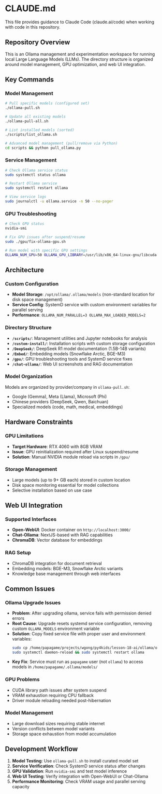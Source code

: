 # CLAUDE.md

This file provides guidance to Claude Code (claude.ai/code) when working with code in this repository.

## Repository Overview

This is an Ollama management and experimentation workspace for running local Large Language Models (LLMs). The directory structure is organized around model management, GPU optimization, and web UI integration.

## Key Commands

### Model Management
```bash
# Pull specific models (configured set)
./ollama-pull.sh

# Update all existing models
./ollama-pull-all.sh

# List installed models (sorted)
./scripts/list_ollama.sh

# Advanced model management (pull/remove via Python)
cd scripts && python pull_ollama.py
```

### Service Management
```bash
# Check Ollama service status
sudo systemctl status ollama

# Restart Ollama service
sudo systemctl restart ollama

# View service logs
sudo journalctl -u ollama.service -n 50 --no-pager
```

### GPU Troubleshooting
```bash
# Check GPU status
nvidia-smi

# Fix GPU issues after suspend/resume
sudo ./gpu/fix-ollama-gpu.sh

# Run model with specific GPU settings
OLLAMA_NUM_GPU=50 OLLAMA_GPU_LIBRARY=/usr/lib/x86_64-linux-gnu/libcuda.so ollama run <model_name>
```

## Architecture

### Custom Configuration
- **Model Storage**: `/opt/ollama/.ollama/models` (non-standard location for disk space management)
- **Service Config**: SystemD service with custom environment variables for parallel serving
- **Performance**: `OLLAMA_NUM_PARALLEL=3 OLLAMA_MAX_LOADED_MODELS=2`

### Directory Structure
- **`/scripts/`**: Management utilities and Jupyter notebooks for analysis
- **`/custom-install/`**: Installation scripts with custom storage configuration
- **`/DeepSeek/`**: DeepSeek R1 model documentation (1.5B-14B variants)
- **`/Embed/`**: Embedding models (Snowflake Arctic, BGE-M3)
- **`/gpu/`**: GPU troubleshooting tools and SystemD service fixes
- **`/chat-ollama/`**: Web UI screenshots and RAG documentation

### Model Organization
Models are organized by provider/company in `ollama-pull.sh`:
- Google (Gemma), Meta (Llama), Microsoft (Phi)
- Chinese providers (DeepSeek, Qwen, Baichuan)
- Specialized models (code, math, medical, embeddings)

## Hardware Constraints

### GPU Limitations
- **Target Hardware**: RTX 4060 with 8GB VRAM
- **Issue**: GPU reinitialization required after Linux suspend/resume
- **Solution**: Manual NVIDIA module reload via scripts in `/gpu/`

### Storage Management
- Large models (up to 9+ GB each) stored in custom location
- Disk space monitoring essential for model collections
- Selective installation based on use case

## Web UI Integration

### Supported Interfaces
- **Open-WebUI**: Docker container on `http://localhost:3000/`
- **Chat-Ollama**: NextJS-based with RAG capabilities
- **ChromaDB**: Vector database for embeddings

### RAG Setup
- ChromaDB integration for document retrieval
- Embedding models: BGE-M3, Snowflake Arctic variants
- Knowledge base management through web interfaces

## Common Issues

### Ollama Upgrade Issues
- **Problem**: After upgrading ollama, service fails with permission denied errors
- **Root Cause**: Upgrade resets systemd service configuration, removing custom `OLLAMA_MODELS` environment variable
- **Solution**: Copy fixed service file with proper user and environment variables:
  ```bash
  sudo cp /home/papagame/projects/wgong/py4kids/lesson-18-ai/ollama/ollama.service.fixed2 /etc/systemd/system/ollama.service
  sudo systemctl daemon-reload && sudo systemctl restart ollama
  ```
- **Key Fix**: Service must run as `papagame` user (not `ollama`) to access models in `/home/papagame/.ollama/models/`

### GPU Problems
- CUDA library path issues after system suspend
- VRAM exhaustion requiring CPU fallback
- Driver module reloading needed post-hibernation

### Model Management
- Large download sizes requiring stable internet
- Version conflicts between model variants
- Storage space exhaustion from model accumulation

## Development Workflow

1. **Model Testing**: Use `ollama-pull.sh` to install curated model set
2. **Service Verification**: Check SystemD service status after changes
3. **GPU Validation**: Run `nvidia-smi` and test model inference
4. **Web UI Testing**: Verify integration with Open-WebUI or Chat-Ollama
5. **Performance Monitoring**: Check VRAM usage and parallel serving capacity